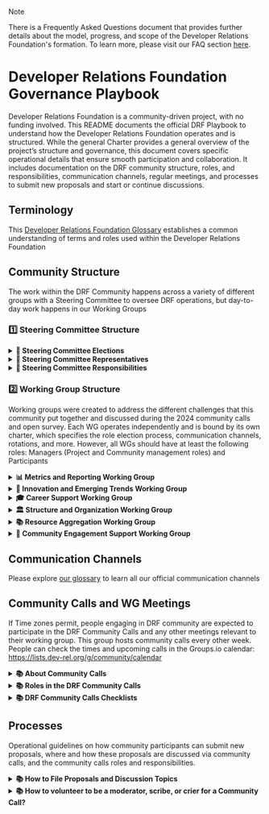 >[!NOTE]
> There is a Frequently Asked Questions document that provides further details about the model, progress, and scope of the Developer Relations Foundation's formation. To learn more, please visit our FAQ section [here](https://github.com/DevRel-Foundation#faq).

# Developer Relations Foundation Governance Playbook

Developer Relations Foundation is a community-driven project, with no funding involved. This README documents the official DRF Playbook to understand how the Developer Relations Foundation operates and is structured. While the general Charter provides a general overview of the project’s structure and governance, this document covers specific operational details that ensure smooth participation and collaboration. It includes documentation on the DRF community structure, roles, and responsibilities, communication channels, regular meetings, and processes to submit new proposals and start or continue discussions.

## Terminology

This [Developer Relations Foundation Glossary](https://github.com/DevRel-Foundation/governance/tree/main/glossary) establishes a common understanding of terms and roles used within the Developer Relations Foundation

## Community Structure 

The work within the DRF Community happens across a variety of different groups with a Steering Committee to oversee DRF operations, but day-to-day work happens in our Working Groups

### 1️⃣ Steering Committee Structure
<details>
  <summary>
    <strong>🧭 Steering Committee Elections</strong>
  </summary><br />
  Steering Committee Elections is an ongoing discussion looking for community input and is available in our [DRF forum](https://github.com/DevRel-Foundation/governance/discussions/93). As the Developer Relations Foundation community progresses in defining a Steering Committee Election Process and preparing for future elections, the current Steering Committee, composed of five members, is looking to fill two vacant seats required to meet the necessary number of representatives to meet Linux Foundation Project standards and move the foundation to fully form.
  
The current Steering Committee will serve until new elections are held, expected by November 2025.

</details>
<details>
  <summary>
    <strong>🧭 Steering Committee Representatives</strong>
  </summary><br />
As the Developer Relations Foundation community moves forward in defining a Steering Committee Election Process and preparing for future elections, the current Steering Committee, composed of five members, and looking to fill the two vacant seats. 
The current Steering Committee will serve until new elections are held, expected by November 2025.

---
  
| Name | Affiliation | DRF Server Discord Handle | 
| --- | --- | --- |
| [Phil Leggetter](https://www.linkedin.com/in/leggetter/) | Hookdeck | @leggetter |
| [Katie Miller](https://www.linkedin.com/in/kmillrunner/) | Independent | @katiemillersheher_91737 |
| [Stacey Kruczek](https://www.linkedin.com/in/staceykruczek/) | Aerospike | @ssk_14 |
| [Jonathan LeBlanc](https://www.linkedin.com/in/jcleblanc/) | TraceLink | Discord Handle |
| [Wesley Faulkner](https://www.linkedin.com/in/wesley83/) | Independent | @wesleyf83 |
| Person 6 | | Affiliation | @handle_name |
| Person 7 | | Affiliation | @handle_name |

---

People can reach our Steering Committe anytime by using `@steering-committee` tag in Discord or sending an email to `steering-committee (at) dev-rel.org`
  
 </details>
<details>
  <summary>
    <strong>🧭 Steering Committee Responsibilities</strong>
  </summary><br />
The Steering Committee is comprised of the initial group of individuals, all tenured Developer Relations and Developer Marketing leaders, who connected over the shared vision of creating a foundation.

To date, their primary Developer Relations Foundation (DRF) Steering Committee (SC)  responsibilities include:

- Collecting input on priorities and encouraging community involvement to advance processes and frameworks. This includes forming and overseeing working groups to address specific areas of interest
- Leading and facilitating community calls across various time zones (AMER, EMEA, and APAC) to foster open discussions, share updates, and gather feedback from community and working group participants
- Overseeing project management and operational tasks such as public relations, website development, repo documentation and communications

The Developer Relations Foundation (DRF) Steering Committee achieved milestones are:

- Established the initial charter and governance model that contributed to the LF's "intent to form" commitment
- Collect input on priorities and interest in getting involved to move forward on processes, policies, and frameworks that will be driven by working groups, as well as forming the initial working groups
- Initiated internal project management and operations, including PR, community, website development, and communications

Out of the working groups, we anticipate recommendations on governance that will include how to elect Foundation leadership moving forward. At that time, any leadership roles we play (if at all) will be determined through the established election processes.


  </details>

### 2️⃣ Working Group Structure

Working groups were created to address the different challenges that this community put together and discussed during the 2024 community calls and open survey. Each WG operates independently and is bound by its own charter, which specifies the role election process, 
communication channels, rotations, and more. However, all WGs should have at least the following roles: Managers (Project and Community management roles) and Participants

<details>
  <summary>
    <strong>📊 Metrics and Reporting Working Group</strong>
  </summary><br />

Get Involved: https://github.com/DevRel-Foundation/wg-metrics-reporting/

</details>
<details>
  <summary>
    <strong>🧠 Innovation and Emerging Trends Working Group</strong>
  </summary><br />
  
Get Involved: https://github.com/DevRel-Foundation/wg-innovation-emerging-trends/pull/2

</details>

<details>
  <summary>
    <strong>🎓 Career Support Working Group</strong>
  </summary><br />

Get Involved: https://github.com/DevRel-Foundation/

</details>

<details>
  <summary>
    <strong>🏛️ Structure and Organization Working Group</strong>
  </summary><br />

Get Involved: https://github.com/DevRel-Foundation/wg-structure-organization/

</details>
<details>
  <summary>
    <strong>📚 Resource Aggregation Working Group</strong>
  </summary><br />
  
Get Involved: https://github.com/DevRel-Foundation/wg-resource-aggregation/

</details>

<details>
  <summary>
    <strong>🙋 Community Engagement Support Working Group
</strong>
  </summary><br />

Get Involved: https://github.com/DevRel-Foundation/wg-community-engagement-support/pull/8/files

</details>

## Communication Channels

Please explore [our glossary](https://github.com/DevRel-Foundation/governance/tree/main/glossary) to learn all our official communication channels

## Community Calls and WG Meetings

If Time zones permit, people engaging in DRF community are expected to participate in the DRF Community Calls and any other meetings relevant to their working group. This group hosts community calls every other week. People can check the times and upcoming calls in the Groups.io calendar: https://lists.dev-rel.org/g/community/calendar
<details>
  <summary>
    <strong> 📚 About Community Calls </strong>
  </summary>

This group hosts community calls every other week. People can check the times and upcoming calls in the Groups.io calendar: https://lists.dev-rel.org/g/community/calendar

- AMER & EMEA DevRel Found Community Call
- APAC & EMEA DevRel Found Community Call

These calls serve two main purposes:

1. A neutral and safe space to discuss topics important to the community, share ideas, and ask questions aligned with the mission of the DevRel Foundation. If you have a story to share, the recommended process is to open a new issue via GitHub Discussions (more info below) with the topic in mind. This allows the call moderators to bring these topics into sessions, initiate community discussions, and reach a consensus, potentially leading to a concrete action item (e.g., should this become a working group or be included in the foundation, etc.).
2. Open Office Hours to reach community consensus on the foundation's next phases and to address questions and blockers on DevRel Challenges and Frequently Asked Questions.
</details>
<details>
  <summary>
    <strong> 📚 Roles in the DRF Community Calls</strong>
  </summary>

Roles include facilitator, moderator, scribe, and crier. 

Anyone can volunteer to take on any of these roles for upcoming community calls. People can volunteer to lead in one of these roles during the next call by contacting steering-committee@dev-rel.org


| **Role**| **Responsibilities**|**Notes**|**Recommended Experience**|
|---------|---------------------|---------------|---------------|
|**Moderator**| (1) Leads the discussion by going through agenda items, ensuring each topic receives the time it needs, and keeping conversations focused AND (2) Opens the call by inviting participants to add their names to the agenda, make group introductions and introduce the concept of Chatham House Rules, LF Antitrust Policies and the DRF Code of Conduct  | Volunteering as a Moderator is a great way to develop facilitation skills and play an essential role in shaping community discussions. The Moderator must be on the call while the Crier can skip the call | This person attended some previous community calls and is familiarized with the format |
|**Scribe**| (1) Captures and summarizes key points during the call AND (2) share these notes with the community in the dedicated GitHub Discussion afterward| Serving as a Scribe builds attention to detail and provides a vital resource for transparent communication within the community | This person can be new to the community but should have some experience of taking notes in meetings |
|**Crier**| (1) Keeps the community informed by announcing the agenda one week in advance in the DRF community mailing list and Discord channel| As the Crier, you enhance community engagement and ensure members are aware of discussion topics and opportunities to participate. The Moderator must be on the call, while the Crier can skip the call | This person can have no experience and be a newcomer |

</details>
<details>
  <summary>
    <strong> 📚 DRF Community Calls Checklists</strong>
  </summary>
  
All participants, including the moderator, crier, and scribe, must be familiar with and agree to follow the [code of conduct](https://github.com/DevRel-Foundation/governance/blob/main/code_of_conduct.md) and [antitrust policies](https://www.linuxfoundation.org/legal/antitrust-policy) when engaging in DRF activities
## Moderator 
When running a community call, please ensure you go through the following checklist:


Pre-Call (5-4 days in advance)

1. Please wait for the Crier to share the agenda. If the agenda hasn’t been announced and only 5 days remain before the call, kindly reach out to the Crier
2. Review new community proposals or announcements shared on GH Discussions and include in the agenda

During the Call

3. Welcome Atendees and invite them to write their names in the Google Doc
4. Go through Agenda Topics
5. Assign the roles for the next call
6. Keep teh conversation on track
7. Close the call on time


## Crier

Pre-Call (8-6 days in advance)

1. Go to https://github.com/DevRel-Foundation/governance/discussions
2. Open a new entry
3. Copy Agenda template https://github.com/DevRel-Foundation/governance/discussions/114
4. Edit brackets' info [  ]
5. Go to [google doc](https://docs.google.com/document/d/1I5dX4RbvJyt4Z2dTWsS1BjmzRQV8RHOJ5klJ_tZa_eg/edit?usp=sharing)
6. Copy content within `TEMPLATE - YYYY-MM-DD`
7. Paste bellow `Next Meeting`section
8. Edit brackets' info [  ]
9. Announce the GH discussion via Discord #📆weekly-calls channel using @everyone tag
10. Announce via community Mailing List (community@lists.dev-rel.org) https://lists.dev-rel.org/g/community
11. Ping the Moderator when work is finished

## Scribe

During the Call

1. Take notes in [google docs](https://docs.google.com/document/d/1I5dX4RbvJyt4Z2dTWsS1BjmzRQV8RHOJ5klJ_tZa_eg/edit?usp=sharing) below the agenda items. Avoid using affiliations, just use initials of participants
2. If there's someone on the call who did not added their name, add it yourself in the Google doc
  
After the Call

3. Syntetize notes and mirror these notes in  the GH discussions dedicated entry as a new comment for those who can't access google
   
## Additional Training

If it's your first time taking on one of these roles in an open source project, don’t worry—we’re all learning together! This free course on [Leading High-Performance Working Group Meetings](https://training.linuxfoundation.org/training/leading-high-performance-working-group-meetings-lfc120/) can help beginners navigate through these roles.

</details>

## Processes

Operational guidelines on how community participants can submit new proposals, where and how these proposals are discussed via community calls, and the community calls roles and responsibilities.

<details>
  <summary>
    <strong> 📚 How to File Proposals and Discussion Topics </strong>
  </summary>

The community can file proposals via the DRF Governance repo by [opening a new entry in the GitHub Discussions Forum](https://github.com/DevRel-Foundation/governance/discussions/new/choose).

Also, whether you are new to the DRF community calls or a regular participant, you can add your discussion topics as a comment in one of the [meeting note discussions](https://github.com/DevRel-Foundation/governance/discussions/categories/meeting-notes) or bring them up during the call.

People can also share DevRel use cases, best practices, frameworks, and more by [opening a new Idea in GitHub Discussions](https://github.com/devrel-foundation/governance/discussions/new?category=ideas), which serves as the Foundation’s public forum. 

We are always looking for 5-10 minute presentations in future community calls to spark discussion with attendees and asynchronously.

</details>

<details>
  <summary>
<strong>📚 How to volunteer to be a moderator, scribe, or crier for a Community Call?</strong>
</summary>
  
- Go to Discussions: https://github.com/DevRel-Foundation/governance/discussions
- Leave a comment in the first meeting note issue you see, expressing your interest in volunteering for any of these roles for an upcoming meeting
- The project manager will reach out to confirm your availability and assign you for the next call

</details>
